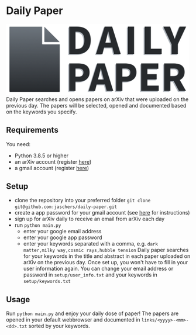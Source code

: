 # Daily Paper
<img src="https://github.com/jaschers/daily-paper/blob/main/logo/logo.png" width="500">
Daily Paper searches and opens papers on arXiv that were uploaded on the previous day. The papers will be selected, opened and documented based on the keywords you specify.

## Requirements
You need:
* Python 3.8.5 or higher
* an arXiv account (register [here](https://arxiv.org/login))
* a gmail account (register [here](https://www.google.com/intl/en/gmail/about/))

## Setup
* clone the repository into your preferred folder `git clone git@github.com:jaschers/daily-paper.git`
* create a app password for your gmail account (see [here](https://support.google.com/accounts/answer/185833?hl=en) for instructions)
* sign up for arXiv daily to receive an email from arXiv each day
* run `python main.py`
  * enter your google email address
  * enter your google app password
  * enter your keywords separated with a comma, e.g. `dark matter,milky way,cosmic rays,hubble tension`
Daily paper searches for your keywords in the title and abstract in each paper uploaded on arXiv on the previous day. Once set up, you won't have to fill in your user information again. You can change your email address or password in `setup/user_info.txt` and your keywords in `setup/keywords.txt`

## Usage
Run `python main.py` and enjoy your daily dose of paper! The papers are opened in your default webbrowser and documented in `links/<yyyy>-<mm>-<dd>.txt` sorted by your keywords.